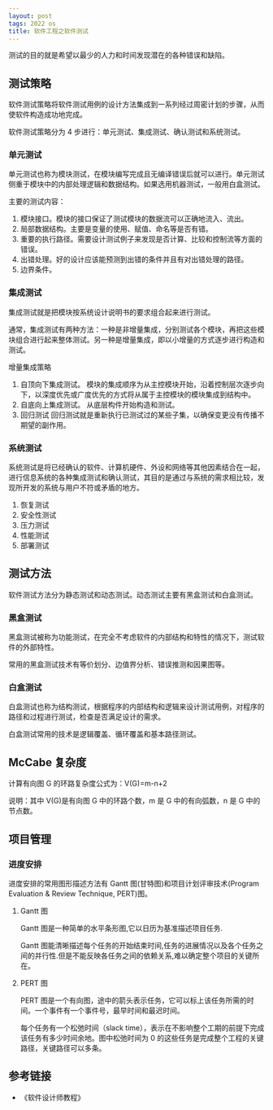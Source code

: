 ```yaml
---
layout: post
tags: 2022 os
title: 软件工程之软件测试
---
```


测试的目的就是希望以最少的人力和时间发现潜在的各种错误和缺陷。

## 测试策略

软件测试策略将软件测试用例的设计方法集成到一系列经过周密计划的步骤，从而使软件构造成功地完成。

软件测试策略分为 4 步进行：单元测试、集成测试、确认测试和系统测试。

### 单元测试

单元测试也称为模块测试，在模块编写完成且无编译错误后就可以进行。单元测试侧重于模块中的内部处理逻辑和数据结构。如果选用机器测试，一般用白盒测试。

主要的测试内容：

1. 模块接口。模块的接口保证了测试模块的数据流可以正确地流入、流出。
2. 局部数据结构。主要是变量的使用、赋值、命名等是否有错。
3. 重要的执行路径。需要设计测试例子来发现是否计算、比较和控制流等方面的错误。
4. 出错处理。好的设计应该能预测到出错的条件并且有对出错处理的路径。
5. 边界条件。

### 集成测试

集成测试就是把模块按系统设计说明书的要求组合起来进行测试。

通常，集成测试有两种方法：一种是非增量集成，分别测试各个模块，再把这些模块组合进行起来整体测试。另一种是增量集成，即以小增量的方式逐步进行构造和测试。

增量集成策略

1. 自顶向下集成测试。
   模块的集成顺序为从主控模块开始，沿着控制层次逐步向下，以深度优先或广度优先的方式将从属于主控模块的模块集成到结构中。
2. 自底向上集成测试。
   从底层构件开始构造和测试。
3. 回归测试
   回归测试就是重新执行已测试过的某些子集，以确保变更没有传播不期望的副作用。

### 系统测试

系统测试是将已经确认的软件、计算机硬件、外设和网络等其他因素结合在一起，进行信息系统的各种集成测试和确认测试，其目的是通过与系统的需求相比较，发现所开发的系统与用户不符或矛盾的地方。

1. 恢复测试
2. 安全性测试
3. 压力测试
4. 性能测试
5. 部署测试

## 测试方法

软件测试方法分为静态测试和动态测试。动态测试主要有黑盒测试和白盒测试。

### 黑盒测试

黑盒测试被称为功能测试，在完全不考虑软件的内部结构和特性的情况下，测试软件的外部特性。

常用的黑盒测试技术有等价划分、边值界分析、错误推测和因果图等。

### 白盒测试

白盒测试也称为结构测试，根据程序的内部结构和逻辑来设计测试用例，对程序的路径和过程进行测试，检查是否满足设计的需求。

白盒测试常用的技术是逻辑覆盖、循环覆盖和基本路径测试。

## McCabe 复杂度

计算有向图 G 的环路复杂度公式为：V(G)=m-n+2

说明：其中 V(G)是有向图 G 中的环路个数，m 是 G 中的有向弧数，n 是 G 中的节点数。

## 项目管理

### 进度安排

进度安排的常用图形描述方法有 Gantt 图(甘特图)和项目计划评审技术(Program Evaluation & Review Technique, PERT)图。

1. Gantt 图

   Gantt 图是一种简单的水平条形图,它以日历为基准描述项目任务.

   Gantt 图能清晰描述每个任务的开始结束时间,任务的进展情况以及各个任务之间的并行性.但是不能反映各任务之间的依赖关系,难以确定整个项目的关键所在。

2. PERT 图

   PERT 图是一个有向图，途中的箭头表示任务，它可以标上该任务所需的时间。一个事件有一个事件号，最早时间和最迟时间。

   每个任务有一个松弛时间（slack time），表示在不影响整个工期的前提下完成该任务有多少时间余地。图中松弛时间为 0 的这些任务是完成整个工程的关键路径，关键路径可以多条。

## 参考链接

- 《软件设计师教程》

